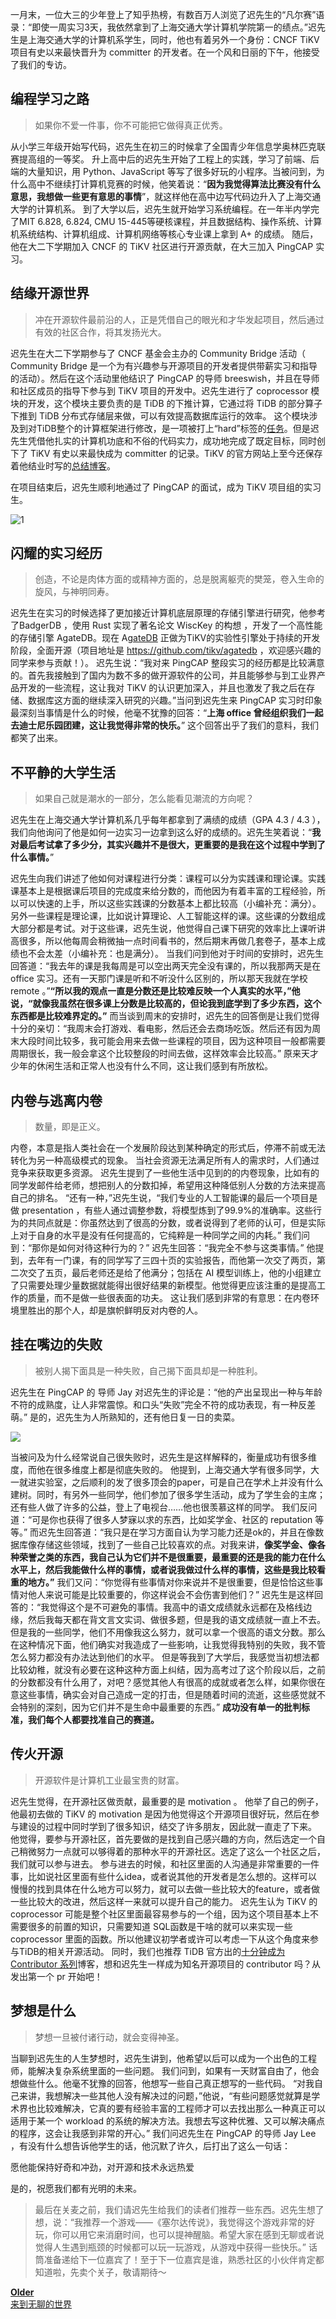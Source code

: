 一月末，一位大三的少年登上了知乎热榜，有数百万人浏览了迟先生的“凡尔赛”语录：“即使一周实习3天，我依然拿到了上海交通大学计算机学院第一的绩点。”迟先生是上海交通大学的计算机系学生，同时，他也有着另外一个身份：CNCF TiKV 项目有史以来最快晋升为 committer 的开发者。在一个风和日丽的下午，他接受了我们的专访。

## [](#编程学习之路 "编程学习之路")编程学习之路

> 如果你不爱一件事，你不可能把它做得真正优秀。

从小学三年级开始写代码，迟先生在初三的时候拿了全国青少年信息学奥林匹克联赛提高组的一等奖。
升上高中后的迟先生开始了工程上的实践，学习了前端、后端的大量知识，用 Python、JavaScript 等写了很多好玩的小程序。当被问到，为什么高中不继续打计算机竞赛的时候，他笑着说：“**因为我觉得算法比赛没有什么意思，我想做一些更有意思的事情**”，就这样他在高中边写代码边升入了上海交通大学的计算机系。
到了大学以后，迟先生就开始学习系统编程。在一年半内学完了MIT 6.828, 6.824, CMU 15-445等硬核课程，并且数据结构、操作系统、计算机系统结构、计算机组成、计算机网络等核心专业课上拿到 A+ 的成绩。
随后，他在大二下学期加入 CNCF 的 TiKV 社区进行开源贡献，在大三加入 PingCAP 实习。

## [](#结缘开源世界 "结缘开源世界")结缘开源世界

> 冲在开源软件最前沿的人，正是凭借自己的眼光和才华发起项目，然后通过有效的社区合作，将其发扬光大。

迟先生在大二下学期参与了 CNCF 基金会主办的 Community Bridge 活动（ Community Bridge 是一个为有兴趣参与开源项目的开发者提供带薪实习和指导的活动）。然后在这个活动里他结识了 PingCAP 的导师 breeswish，并且在导师和社区成员的指导下参与到 TiKV 项目的开发中。迟先生进行了 coprocessor 模块的开发，这个模块主要负责的是 TiDB 的下推计算，它通过将 TiDB 的部分算子下推到 TiDB 分布式存储层来做，可以有效提高数据库运行的效率。
这个模块涉及到对TiDB整个的计算框架进行修改，是一项被打上“hard”标签的[任务](https://github.com/tikv/tikv/issues/7724)。但是迟先生凭借他扎实的计算机功底和不俗的代码实力，成功地完成了既定目标，同时创下了 TiKV 有史以来最快成为 committer 的记录。TiKV 的官方网站上至今还保存着他结业时写的[总结博客](https://tikv.org/blog/communitybridge-mentorship/)。

在项目结束后，迟先生顺利地通过了 PingCAP 的面试，成为 TiKV 项目组的实习生。

![1](https://yangxiamao.github.io/2021/04/23/TiKV-Committer-%E7%9A%84%E6%9C%80%E5%BF%AB%E5%85%BB%E6%88%90%E6%96%B9%E6%B3%95/cxsGitHub.png)

## [](#闪耀的实习经历 "闪耀的实习经历")闪耀的实习经历

> 创造，不论是肉体方面的或精神方面的，总是脱离躯壳的樊笼，卷入生命的旋风，与神明同寿。

迟先生在实习的时候选择了更加接近计算机底层原理的存储引擎进行研究，他参考了BadgerDB ，使用 Rust 实现了著名论文 WiscKey 的构想 ，开发了一个高性能的存储引擎 AgateDB。现在 A[gateDB](https://github.com/tikv/agatedb) 正做为TiKV的实验性引擎处于持续的开发阶段，全面开源（项目地址是 https://github.com/tikv/agatedb ，欢迎感兴趣的同学来参与贡献！）。
迟先生说：“我对来 PingCAP 整段实习的经历都是比较满意的。首先我接触到了国内为数不多的做开源软件的公司，并且能够参与到工业界产品开发的一些流程，这让我对 TiKV 的认识更加深入，并且也激发了我之后在存储、数据库这方面的继续深入研究的兴趣。”当问到迟先生来 PingCAP 实习时印象最深刻当事情是什么的时候，他毫不犹豫的回答：“**上海 office 曾经组织我们一起去迪士尼乐园团建，这让我觉得非常的快乐。**”
这个回答出乎了我们的意料，我们都笑了出来。

## [](#不平静的大学生活 "不平静的大学生活")不平静的大学生活

> 如果自己就是潮水的一部分，怎么能看见潮流的方向呢？

迟先生在上海交通大学计算机系几乎每年都拿到了满绩的成绩（GPA 4.3 / 4.3 ），我们向他询问了他是如何一边实习一边拿到这么好的成绩的。迟先生笑着说：“**我对最后考试拿了多少分，其实兴趣并不是很大，更重要的是我在这个过程中学到了什么事情。**”

迟先生向我们讲述了他如何对课程进行分类：课程可以分为实践课和理论课。实践课基本上是根据课后项目的完成度来给分数的，而他因为有着丰富的工程经验，所以可以快速的上手，所以这些实践课的分数基本上都比较高（小编补充：满分）。另外一些课程是理论课，比如说计算理论、人工智能这样的课。这些课的分数组成大部分都是考试。对于这些课，迟先生说，他觉得自己课下研究的效率比上课听讲高很多，所以他每周会稍微抽一点时间看书的，然后期末再做几套卷子，基本上成绩也不会太差（小编补充：也是满分）。
当我们问到他对于时间的安排时，迟先生回答道：“我去年的课是我每周是可以空出两天完全没有课的，所以我那两天是在 office 实习。还有一天那门课是听和不听没什么区别的，所以那天我就在学校 remote 。”**“所以我的观点一直是分数还是比较难反映一个人真实的水平，”他说，“就像我虽然在很多课上分数是比较高的，但论我到底学到了多少东西，这个东西都是比较难界定的。”**
而当谈到周末的安排时，迟先生的回答倒是让我们觉得十分的亲切：“我周末会打游戏、看电影，然后还会去商场吃饭。然后还有因为周末大段时间比较多，我可能会用来去做一些课程的项目，因为这种项目一般都需要周期很长，我一般会拿这个比较整段的时间去做，这样效率会比较高。”
原来天才少年的休闲生活和正常人也没有什么不同，这让我们感到有所放松。

## [](#内卷与逃离内卷 "内卷与逃离内卷")内卷与逃离内卷

> 数量，即是正义。

内卷，本意是指人类社会在一个发展阶段达到某种确定的形式后，停滞不前或无法转化为另一种高级模式的现象。 当社会资源无法满足所有人的需求时，人们通过竞争来获取更多资源。
迟先生提到了一些他生活中见到的的内卷现象，比如有的同学发邮件给老师，想把别人的分数扣掉，希望用这种降低别人分数的方法来提高自己的排名。
“还有一种，”迟先生说，“我们专业的人工智能课的最后一个项目是做 presentation ，有些人通过调整参数，将模型炼到了99.9%的准确率。这些行为的共同点就是：你虽然达到了很高的分数，或者说得到了老师的认可，但是实际上对于自身的水平是没有任何提高的，它纯粹是一种同学之间的内耗。”
我们问到：“那你是如何对待这种行为的？”
迟先生回答：“我完全不参与这类事情。”
他提到，去年有一门课，有的同学写了三四十页的实验报告，而他第一次交了两页，第二次交了五页，最后老师还是给了他满分；包括在 AI 模型训练上，他的小组建立了只需要处理少量数据就能得出很好结果的新模型。他觉得更应该注重的是提高工作的质量，而不是做一些很表面的功夫。
这让我们感到非常的有意思：在内卷环境里胜出的那个人，却是旗帜鲜明反对内卷的人。

## [](#挂在嘴边的失败 "挂在嘴边的失败")挂在嘴边的失败

> 被别人揭下面具是一种失败，自己揭下面具却是一种胜利。

迟先生在 PingCAP 的 导师 Jay 对迟先生的评论是：“他的产出呈现出一种与年龄不符的成熟度，让人非常震惊。和口头“失败”完全不符的成功表现，有一种反差萌。”
是的，迟先生为人所熟知的，还有他日复一日的卖菜。

![](https://yangxiamao.github.io/2021/04/23/TiKV-Committer-%E7%9A%84%E6%9C%80%E5%BF%AB%E5%85%BB%E6%88%90%E6%96%B9%E6%B3%95/cxszhihu.png)

当被问及为什么经常说自己很失败时，迟先生是这样解释的，衡量成功有很多维度，而他在很多维度上都是彻底失败的。
他提到，上海交通大学有很多同学，大一就进实验室，之后顺利的发了很多顶会的paper，可是自己在学术上并没有什么建树。同时，有另外一些同学，他们参加了很多学生活动，成为了学生会的主席；还有些人做了许多的公益，登上了电视台……他也很羡慕这样的同学。
我们反问道：“可是你也获得了很多人梦寐以求的东西，比如奖学金、社区的 reputation 等等。”
而迟先生回答道：“我只是在学习方面自认为学习能力还是ok的，并且在像数据库像存储这些领域，找到了一些自己比较喜欢的点。对我来讲，**像奖学金、像各种荣誉之类的东西，我自己认为它们并不是很重要，最重要的还是我的能力在什么水平上，然后我能做什么样的事情，或者说我做过什么样的事情，这些是我比较看重的地方。”**
我们又问：“你觉得有些事情对你来说并不是很重要，但是恰恰这些事情对他人来说可能是比较重要的，你这样说会不会伤害到他们？”
迟先生是这样回答的：“我觉得这个是不可避免的事情。我高中的语文成绩就永远都在及格线边缘，然后我每天都在背文言文实词、做很多题，但是我的语文成绩就一直上不去。但是我的一些同学，他们不用像我这么努力，就可以拿一个很高的语文分数。那么在这种情况下面，他们确实对我造成了一些影响，让我觉得我特别的失败，我不管怎么努力都没有办法达到他们的水平。
但是等我到了大学后，我感觉当初想法都比较幼稚，就没有必要在这种这种方面上纠结，因为高考过了这个阶段以后，之前的分数都没有什么用了，对吧？感觉其他人有很高的成就或者怎么样，如果你很在意这些事情，确实会对自己造成一定的打击，但是随着时间的流逝，这些感觉就不会特别的深刻，因为它们并不是生命中最重要的东西。”
**成功没有单一的批判标准，我们每个人都要找准自己的赛道。**

## [](#传火开源 "传火开源")传火开源

> 开源软件是计算机工业最宝贵的财富。

迟先生觉得，在开源社区做贡献，最重要的是 motivation 。
他举了自己的例子，他最初去做的 TiKV 的 motivation 是因为他觉得这个开源项目很好玩，然后在参与建设的过程中同时学到了很多知识，结交了许多朋友，因此就一直走了下来。
他觉得，要参与开源社区，首先要做的是找到自己感兴趣的方向，然后选定一个自己稍微努力一点就可以够得着的那种水平的开源社区。选定了这么一个社区之后，我们就可以参与进去。
参与进去的时候，和社区里面的人沟通是非常重要的一件事，比如说社区里面有些什么idea，或者说其他的开发者是怎么想的。这样可以慢慢的找到具体在什么地方可以努力，就可以去做一些比较大的feature，或者做一些比较大的改进，然后这样一来就可以提升自己的能力。
迟先生认为 TiKV 的 coprocessor 可能是整个社区里面最容易参与的一个组，因为这个项目基本上不需要很多的前置的知识，只需要知道 SQL函数是干啥的就可以来实现一些 coprocessor 里面的函数。所以他建议初学者或许可以考虑一下从这个角度来参与TiDB的相关开源活动。
同时，我们也推荐 TiDB 官方出的[十分钟成为 Contributor 系列](https://pingcap.com/blog-cn/#Contributor)博客，想和迟先生一样成为知名开源项目的 contributor 吗？从发出第一个 pr 开始吧！

## [](#梦想是什么 "梦想是什么")梦想是什么

> 梦想一旦被付诸行动，就会变得神圣。

当聊到迟先生的人生梦想时，迟先生讲到，他希望以后可以成为一个出色的工程师，能解决复杂系统里面的一些问题。
我们问到，如果有一天财富自由了，他会想做些什么。他毫不犹豫的回答，他想写一些自己真正想写的一些代码。
“对我自己来讲，我想解决一些其他人没有解决过的问题，”他说，“有些问题感觉就算是学术界也比较难解决，它真的要有经验丰富的工程师才可以去找出那么一种真正可以适用于某一个 workload 的系统的解决方法。我想去写这种优雅、又可以解决痛点的程序，这会让我感到非常的开心。”
我们问迟先生在 PingCAP 的导师 Jay Lee ，有没有什么想告诉他学生的话，他沉默了许久，后打出了这么一句话：

愿他能保持好奇和冲劲，对开源和技术永远热爱

是的，祝愿我们都有光明的未来。

> 最后在关麦之前，我们请迟先生给我们的读者们推荐一些东西。迟先生想了想，说：“我推荐一个游戏——《塞尔达传说》，我觉得这个游戏非常的好玩，你可以用它来消磨时间，也可以提神醒脑。希望大家在感到无聊或者说觉得人生遇到瓶颈的时候都可以玩一玩游戏，从游戏中获得一些快乐。”
> 话筒准备递给下一位嘉宾了！至于下一位嘉宾是谁，熟悉社区的小伙伴肯定都知道啦，先卖个关子，敬请期待～

<a id="article-nav-older"></a>[**Older**<br>来到无聊的世界](https://yangxiamao.github.io/2021/04/17/%E6%9D%A5%E5%88%B0%E6%97%A0%E8%81%8A%E7%9A%84%E4%B8%96%E7%95%8C/)
